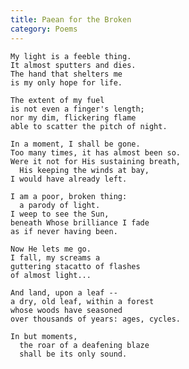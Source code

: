 ```yaml
---
title: Paean for the Broken
category: Poems
---
```


    My light is a feeble thing.
    It almost sputters and dies.
    The hand that shelters me
    is my only hope for life.

    The extent of my fuel
    is not even a finger's length;
    nor my dim, flickering flame
    able to scatter the pitch of night.

    In a moment, I shall be gone.
    Too many times, it has almost been so.
    Were it not for His sustaining breath,
      His keeping the winds at bay,
    I would have already left.

    I am a poor, broken thing:
      a parody of light.
    I weep to see the Sun,
    beneath Whose brilliance I fade
    as if never having been.

    Now He lets me go.
    I fall, my screams a
    guttering stacatto of flashes
    of almost light...

    And land, upon a leaf --
    a dry, old leaf, within a forest
    whose woods have seasoned
    over thousands of years: ages, cycles.

    In but moments,
      the roar of a deafening blaze
      shall be its only sound.

